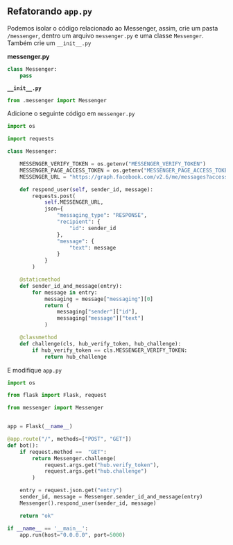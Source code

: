 ## Refatorando `app.py`

Podemos isolar o código relacionado ao Messenger, assim, crie um pasta `/messenger`, dentro um arquivo `messenger.py` e uma classe `Messenger`. Também crie um `__init__.py`

**messenger.py**

```py
class Messenger:
    pass
```

**`__init__.py`**

```py
from .messenger import Messenger
```
Adicione o seguinte código em `messenger.py`

```py
import os

import requests

class Messenger:

    MESSENGER_VERIFY_TOKEN = os.getenv("MESSENGER_VERIFY_TOKEN")
    MESSENGER_PAGE_ACCESS_TOKEN = os.getenv("MESSENGER_PAGE_ACCESS_TOKEN")
    MESSENGER_URL = "https://graph.facebook.com/v2.6/me/messages?access_token=" + MESSENGER_PAGE_ACCESS_TOKEN

    def respond_user(self, sender_id, message):
        requests.post(
            self.MESSENGER_URL,
            json={
                "messaging_type": "RESPONSE",
                "recipient": {
                    "id": sender_id
                },
                "message": {
                    "text": message
                }
            }
        )

    @staticmethod
    def sender_id_and_message(entry):
        for message in entry:
            messaging = message["messaging"][0]
            return (
                messaging["sender"]["id"],
                messaging["message"]["text"]
            )

    @classmethod
    def challenge(cls, hub_verify_token, hub_challenge):
        if hub_verify_token == cls.MESSENGER_VERIFY_TOKEN:
            return hub_challenge
```

E modifique `app.py`

```py
import os

from flask import Flask, request

from messenger import Messenger


app = Flask(__name__)

@app.route("/", methods=["POST", "GET"])
def bot():
    if request.method ==  "GET":
        return Messenger.challenge(
            request.args.get("hub.verify_token"),
            request.args.get("hub.challenge")
        )

    entry = request.json.get("entry")
    sender_id, message = Messenger.sender_id_and_message(entry)
    Messenger().respond_user(sender_id, message)

    return "ok"

if __name__ == '__main__':
    app.run(host="0.0.0.0", port=5000)
```
